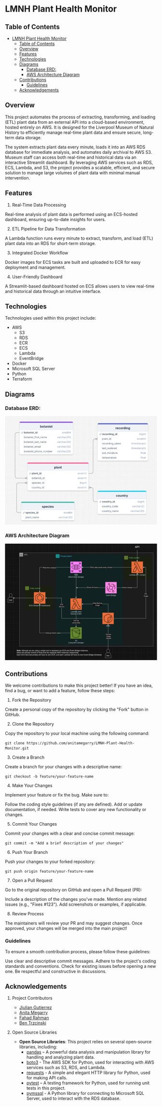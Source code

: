 # LMNH Plant Health Monitor

## Table of Contents

- [LMNH Plant Health Monitor](#lmnh-plant-health-monitor)
  - [Table of Contents](#table-of-contents)
  - [Overview](#overview)
  - [Features](#features)
  - [Technologies](#technologies)
  - [Diagrams](#diagrams)
    - [Database ERD:](#database-erd)
    - [AWS Architecture Diagram](#aws-architecture-diagram)
  - [Contributions](#contributions)
    - [Guidelines](#guidelines)
  - [Acknowledgements](#acknowledgements)

## Overview

This project automates the process of extracting, transforming, and loading (ETL) plant data from an external API into a cloud-based environment, hosted entirely on AWS. It is designed for the Liverpool Museum of Natural History to efficiently manage real-time plant data and ensure secure, long-term data storage.

The system extracts plant data every minute, loads it into an AWS RDS database for immediate analysis, and automates daily archival to AWS S3. Museum staff can access both real-time and historical data via an interactive Streamlit dashboard. By leveraging AWS services such as RDS, ECS, Lambda, and S3, the project provides a scalable, efficient, and secure solution to manage large volumes of plant data with minimal manual intervention.

## Features

1. Real-Time Data Processing

Real-time analysis of plant data is performed using an ECS-hosted dashboard, ensuring up-to-date insights for users.

2. ETL Pipeline for Data Transformation

A Lambda function runs every minute to extract, transform, and load (ETL) plant data into an RDS for short-term storage.

3. Integrated Docker Workflow

Docker images for ECS tasks are built and uploaded to ECR for easy deployment and management.

4. User-Friendly Dashboard

A Streamlit-based dashboard hosted on ECS allows users to view real-time and historical data through an intuitive interface.

## Technologies

Technologies used within this project include:
- AWS 
  - S3
  - RDS
  - ECR
  - ECS
  - Lambda
  - EventBridge
- Docker
- Microsoft SQL Server
- Python
- Terraform 

## Diagrams

### Database ERD:

![Database ERD](images/ERD.png)


### AWS Architecture Diagram

![AWS Architecture Diagram](images/architecture_diagram.png)

## Contributions

We welcome contributions to make this project better! If you have an idea, find a bug, or want to add a feature, follow these steps:

1. Fork the Repository
   
Create a personal copy of the repository by clicking the "Fork" button in GitHub.

2. Clone the Repository

Copy the repository to your local machine using the following command:

```git clone https://github.com/anitamegarry/LMNH-Plant-Health-Monitor.git```

3. Create a Branch
   
Create a branch for your changes with a descriptive name:

```git checkout -b feature/your-feature-name```

4. Make Your Changes
   
Implement your feature or fix the bug. Make sure to:

Follow the coding style guidelines (if any are defined).
Add or update documentation, if needed.
Write tests to cover any new functionality or changes.

5. Commit Your Changes
   
Commit your changes with a clear and concise commit message:

```git commit -m "Add a brief description of your changes"```

6. Push Your Branch
   
Push your changes to your forked repository:

```git push origin feature/your-feature-name```

7. Open a Pull Request
   
Go to the original repository on GitHub and open a Pull Request (PR):

Include a description of the changes you've made.
Mention any related issues (e.g., "Fixes #123").
Add screenshots or examples, if applicable.

8. Review Process
   
The maintainers will review your PR and may suggest changes. 
Once approved, your changes will be merged into the main project!


### Guidelines
To ensure a smooth contribution process, please follow these guidelines:

Use clear and descriptive commit messages.
Adhere to the project's coding standards and conventions.
Check for existing issues before opening a new one.
Be respectful and constructive in discussions.

## Acknowledgements

1. Project Contributors
   - [Jiulian Gutierrez](https://github.com/jiuliangut)
   - [Anita Megarry](https://github.com/anitamegarry)
   - [Fahad Rahman](https://github.com/Fahi28)
   - [Ben Trzcinski](https://github.com/bentrzcinski)

2. Open Source Libraries
   - **Open Source Libraries**: This project relies on several open-source libraries, including:
     - [pandas](https://pandas.pydata.org/) – A powerful data analysis and manipulation library for handling and analyzing plant data.
     - [boto3](https://boto3.amazonaws.com/) - The AWS SDK for Python, used for interacting with AWS services such as S3, RDS, and Lambda.
     - [requests](https://requests.readthedocs.io/en/latest/) - A simple and elegant HTTP library for Python, used for making API calls.
     - [pytest](https://docs.pytest.org/en/stable/) – A testing framework for Python, used for running unit tests in this project.
     - [pymssql](https://pymssql.readthedocs.io/en/latest/) - A Python library for connecting to Microsoft SQL Server, used to interact with the RDS database.

